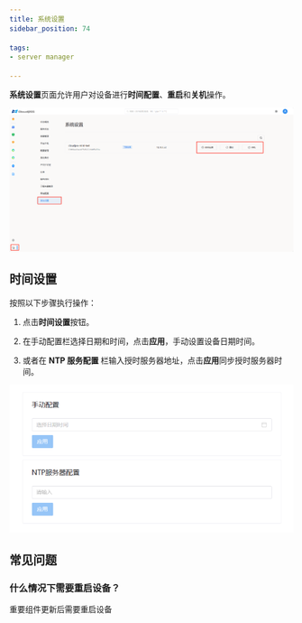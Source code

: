 ```yaml
---
title: 系统设置
sidebar_position: 74

tags: 
- server manager

---
```


**系统设置**页面允许用户对设备进行**时间配置**、**重启**和**关机**操作。

![系统设置](./系统设置.png "系统设置")

## 时间设置

按照以下步骤执行操作：

1. 点击**时间设置**按钮。

2. 在手动配置栏选择日期和时间，点击**应用**，手动设置设备日期时间。

3. 或者在 **NTP 服务配置** 栏输入授时服务器地址，点击**应用**同步授时服务器时间。

![时间设置](./时间设置.png "时间设置")

## 常见问题

### 什么情况下需要重启设备？

重要组件更新后需要重启设备